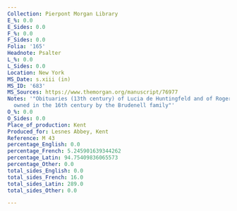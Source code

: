 ```yaml
---
Collection: Pierpont Morgan Library
E_%: 0.0
E_Sides: 0.0
F_%: 0.0
F_Sides: 0.0
Folia: '165'
Headnote: Psalter
L_%: 0.0
L_Sides: 0.0
Location: New York
MS_Date: s.xiii (in)
MS_ID: '683'
MS_Sources: https://www.themorgan.org/manuscript/76977
Notes: '"Obituaries (13th century) of Lucia de Huntingfeld and of Rogerus de Huntingfeld;
  owned in the 16th century by the Brudenell family"'
O_%: 0.0
O_Sides: 0.0
Place_of_production: Kent
Produced_for: Lesnes Abbey, Kent
Reference: M 43
percentage_English: 0.0
percentage_French: 5.245901639344262
percentage_Latin: 94.75409836065573
percentage_Other: 0.0
total_sides_English: 0.0
total_sides_French: 16.0
total_sides_Latin: 289.0
total_sides_Other: 0.0

---
```


